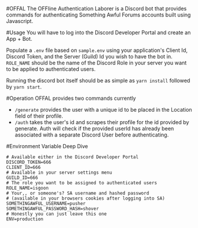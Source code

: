 #OFFAL
The OFFline Authentication Laborer is a Discord bot that provides commands for authenticating Something Awful Forums accounts built using Javascript.

#Usage
You will have to log into the Discord Developer Portal and create an App + Bot. 

Populate a `.env` file based on `sample.env` using your application's Client Id, Discord Token, and the Server (Guild) Id you wish to have the bot in. `ROLE_NAME` should be the name of the Discord Role in your server you want to be applied to authenticated users.

Running the discord bot itself should be as simple as `yarn install` followed by `yarn start`.

#Operation
OFFAL provides two commands currently
  - `/generate` provides the user with a unique id to be placed in the Location field of their profile.
  - `/auth` takes the user's id and scrapes their profile for the id provided by generate. Auth will check if the provided userId has already been associated with a separate Discord User before authenticating.

#Environment Variable Deep Dive
```
# Available either in the Discord Developer Portal 
DISCORD_TOKEN=666
CLIENT_ID=666
# Available in your server settings menu
GUILD_ID=666
# The role you want to be assigned to authenticated users
ROLE_NAME=isgoon
# Your,, or someone's? SA username and hashed password
# (available in your browsers cookies after logging into SA)
SOMETHINGAWFUL_USERNAME=pusher
SOMETHINGAWFUL_PASSWORD_HASH=shover
# Honestly you can just leave this one
ENV=production
```
